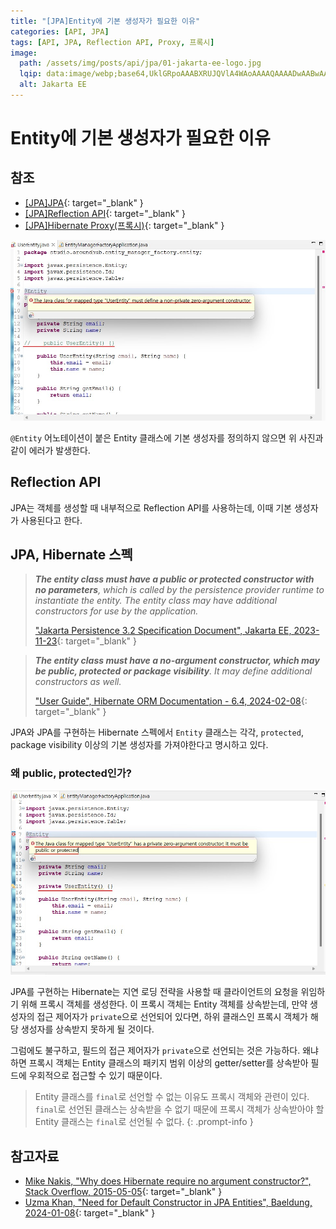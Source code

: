 ```yaml
---
title: "[JPA]Entity에 기본 생성자가 필요한 이유"
categories: [API, JPA]
tags: [API, JPA, Reflection API, Proxy, 프록시]
image:
  path: /assets/img/posts/api/jpa/01-jakarta-ee-logo.jpg
  lqip: data:image/webp;base64,UklGRpoAAABXRUJQVlA4WAoAAAAQAAAADwAABwAAQUxQSDIAAAARL0AmbZurmr57yyIiqE8oiG0bejIYEQTgqiDA9vqnsUSI6H+oAERp2HZ65qP/VIAWAFZQOCBCAAAA8AEAnQEqEAAIAAVAfCWkAALp8sF8rgRgAP7o9FDvMCkMde9PK7euH5M1m6VWoDXf2FkP3BqV0ZYbO6NA/VFIAAAA
  alt: Jakarta EE
---
```


# Entity에 기본 생성자가 필요한 이유

## 참조

- [[JPA]JPA](https://drj9812.github.io/posts/jpa/){: target="_blank" }
- [[JPA]Reflection API](https://drj9812.github.io/posts/reflection-api/){: target="_blank" }
- [[JPA]Hibernate Proxy(프록시)](https://drj9812.github.io/posts/hibernate-proxy/){: target="_blank" }

![01-no-args-constructor-compile-error](/assets/img/posts/api/jpa/why-jpa-entity-needs-no-args-constructor/01-no-args-constructor-compile-error.jpg)

`@Entity` 어노테이션이 붙은 Entity 클래스에 기본 생성자를 정의하지 않으면 위 사진과 같이 에러가 발생한다.

## Reflection API

JPA는 객체를 생성할 때 내부적으로 Reflection API를 사용하는데, 이때 기본 생성자가 사용된다고 한다.

## JPA, Hibernate 스펙

> ***The entity class must have a public or protected constructor with no parameters**, which is called by the persistence provider runtime to instantiate the entity. The entity class may have additional constructors for use by the application.*
>
> ["Jakarta Persistence 3.2 Specification Document", Jakarta EE, 2023-11-23](https://jakarta.ee/specifications/persistence/3.2/jakarta-persistence-spec-3.2-m1){: target="_blank" }

> ***The entity class must have a no-argument constructor, which may be public, protected or package visibility**. It may define additional constructors as well.*
>
> ["User Guide", Hibernate ORM Documentation - 6.4, 2024-02-08](https://docs.jboss.org/hibernate/orm/6.4/userguide/html_single/Hibernate_User_Guide.html){: target="_blank" }

JPA와 JPA를 구현하는 Hibernate 스펙에서 `Entity` 클래스는 각각, `protected`, package visibility 이상의 기본 생성자를 가져야한다고 명시하고 있다.

### 왜 public, protected인가?

![02-private-no-args-constructor-comile-error](/assets/img/posts/api/jpa/why-jpa-entity-needs-no-args-constructor/02-private-no-args-constructor-comile-error.jpg)

JPA를 구현하는 Hibernate는 지연 로딩 전략을 사용할 때 클라이언트의 요청을 위임하기 위해 프록시 객체를 생성한다. 이 프록시 객체는 Entity 객체를 상속받는데, 만약 생성자의 접근 제어자가 `private`으로 선언되어 있다면, 하위 클래스인 프록시 객체가 해당 생성자를 상속받지 못하게 될 것이다. 

그럼에도 불구하고, 필드의 접근 제어자가 `private`으로 선언되는 것은 가능하다. 왜냐하면 프록시 객체는 Entity 클래스의 패키지 범위 이상의 getter/setter를 상속받아 필드에 우회적으로 접근할 수 있기 때문이다.

> Entity 클래스를 `final`로 선언할 수 없는 이유도 프록시 객체와 관련이 있다. `final`로 선언된 클래스는 상속받을 수 없기 때문에 프록시 객체가 상속받아야 할 Entity 클래스는 `final`로 선언될 수 없다.
{: .prompt-info }

## 참고자료

- [Mike Nakis, "Why does Hibernate require no argument constructor?", Stack Overflow, 2015-05-05](https://stackoverflow.com/questions/2935826/why-does-hibernate-require-no-argument-constructor){: target="_blank" }
- [Uzma Khan, "Need for Default Constructor in JPA Entities", Baeldung, 2024-01-08](https://www.baeldung.com/jpa-no-argument-constructor-entity-class){: target="_blank" }